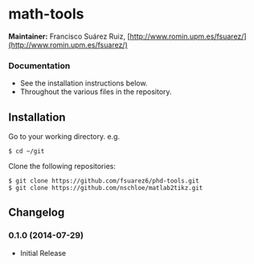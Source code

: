 math-tools
==========

**Maintainer:** Francisco Suárez Ruiz, [http://www.romin.upm.es/fsuarez/](http://www.romin.upm.es/fsuarez/)

### Documentation
* See the installation instructions below.
* Throughout the various files in the repository.

## Installation

Go to your working directory. e.g.
```
$ cd ~/git
``` 
Clone the following repositories:
```
$ git clone https://github.com/fsuarez6/phd-tools.git
$ git clone https://github.com/nschloe/matlab2tikz.git
``` 

## Changelog
### 0.1.0 (2014-07-29)
* Initial Release
